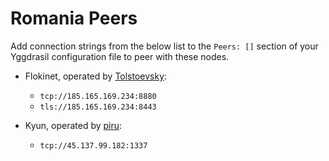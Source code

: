 # Romania Peers
 
Add connection strings from the below list to the `Peers: []` section of your
Yggdrasil configuration file to peer with these nodes.
 
* Flokinet, operated by [Tolstoevsky](https://phreedom.club):
  * `tcp://185.165.169.234:8880` 
  * `tls://185.165.169.234:8443`

* Kyun, operated by [piru](https://piru.re):
  * `tcp://45.137.99.182:1337`
